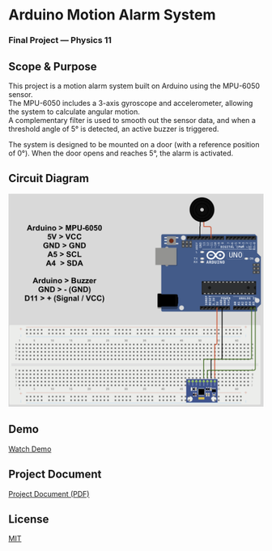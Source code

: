# Arduino Motion Alarm System
### Final Project — Physics 11

## Scope & Purpose
This project is a motion alarm system built on Arduino using the MPU-6050 sensor.  
The MPU-6050 includes a 3-axis gyroscope and accelerometer, allowing the system to calculate angular motion.  
A complementary filter is used to smooth out the sensor data, and when a threshold angle of 5° is detected, an active buzzer is triggered.

The system is designed to be mounted on a door (with a reference position of 0°). When the door opens and reaches 5°, the alarm is activated.

## Circuit Diagram
![Circuit](images/circuit-diagram(motion-alarm).png)

## Demo
[Watch Demo](https://www.youtube.com/shorts/lRnNpZ3W_hQ)

## Project Document
[Project Document (PDF)](Final-Project-Doc.pdf)

## License
[MIT](https://opensource.org/license/mit/)
